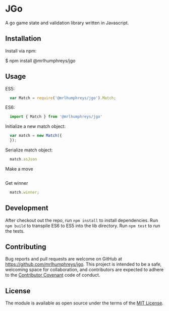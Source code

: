 # JGo

A go game state and validation library written in Javascript.

## Installation

Install via npm:

  $ npm install @mrlhumphreys/jgo

## Usage

ES5:

```javascript
  var Match = require('@mrlhumphreys/jgo').Match;
```

ES6:

```javascript
  import { Match } from '@mrlhumphreys/jgo'
```

Initialize a new match object:

```javascript 
  var match = new Match({
  });
```

Serialize match object:

```javascript
  match.asJson
```

Make a move

```javascript
```

Get winner

```javascript
  match.winner;
```

## Development

After checkout out the repo, run `npm install` to install dependencies. Run `npm build` to transpile ES6 to ES5 into the lib directory. Run `npm test` to run the tests.

## Contributing

Bug reports and pull requests are welcome on GitHub at https://github.com/mrlhumphreys/jgo. This project is intended to be a safe, welcoming space for collaboration, and contributors are expected to adhere to the [Contributor Covenant](http://contributor-covenant.org) code of conduct.

## License

The module is available as open source under the terms of the [MIT License](http://opensource.org/licenses/MIT).
